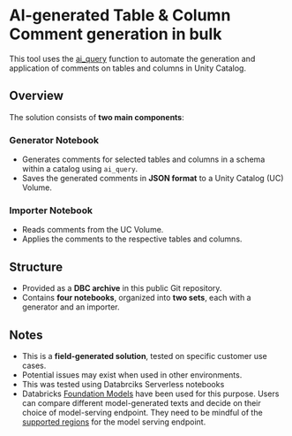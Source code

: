 # AI-generated Table & Column Comment generation in bulk

This tool uses the [ai_query](https://learn.microsoft.com/en-us/azure/databricks/sql/language-manual/functions/ai_query) function to automate the generation and application of comments on tables and columns in Unity Catalog.

## Overview

The solution consists of **two main components**:

### Generator Notebook
- Generates comments for selected tables and columns in a schema within a catalog using `ai_query`.  
- Saves the generated comments in **JSON format** to a Unity Catalog (UC) Volume.

### Importer Notebook
- Reads comments from the UC Volume.  
- Applies the comments to the respective tables and columns.

## Structure

- Provided as a **DBC archive** in this public Git repository.  
- Contains **four notebooks**, organized into **two sets**, each with a generator and an importer.

## Notes

- This is a **field-generated solution**, tested on specific customer use cases.  
- Potential issues may exist when used in other environments.
- This was tested using Databrciks Serverless notebooks
- Databricks [Foundation Models](https://learn.microsoft.com/en-us/azure/databricks/machine-learning/model-serving/score-foundation-models#-foundation-model-types) have been used for this purpose. Users can compare different model-generated texts and decide on their choice of model-serving endpoint. They need to be mindful of the [supported regions](https://learn.microsoft.com/en-us/azure/databricks/machine-learning/model-serving/foundation-model-overview#-foundation-models-hosted-on-databricks) for the model serving endpoint.
